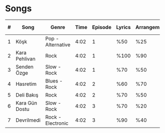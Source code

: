 # Songs

| # | Song | Genre | Time | Episode | Lyrics | Arrangement | Recording | Mix | Master | Release Date | Music Video? | Promo? | Notes |
|---|------|-------|------|---------|--------|------|-----------|-----|--------|---------------|--------|--------|--------|
| 1 | Köşk | Pop - Alternative | 4:02 | 1 | %50 | %25 | %0 | %0 | %0 | %0 | %0 | - | - |
| 2 | Kara Pehlivan | Rock | 4:02 | 1 | %100 | %90 | %0 | %0 | %0 | %0 | %0 | - | - |
| 3 | Senden Özge | Slow - Rock | 4:02 | 1 | %70 | %50 | %0 | %0 | %0 | %0 | - | - | - |
| 4 | Hasretim | Blues - Rock | 4:02 | 2 | %60 | %70 | %0 | %0 | %0 | %0 | %0 | - | - |
| 5 | Deli Bakış | Rock | 4:02 | 2 | %70 | %50 | %0 | %0 | %0 | %0 | - | - | - |
| 6 | Kara Gün Dostu | Slow - Rock | 4:02 | 3 | %70 | %20 | %0 | %0 | %0 | %0 | - | - | - |
| 7 | Devrilmedi | Rock - Electronic | 4:02 | 3 | %90 | %40 | %0 | %0 | %0 | %0 | %0 | - | - |
